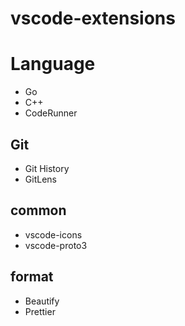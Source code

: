 # vscode-extensions

# Language

- Go
- C++
- CodeRunner

## Git

- Git History
- GitLens

## common 
- vscode-icons
- vscode-proto3

## format

- Beautify
- Prettier
